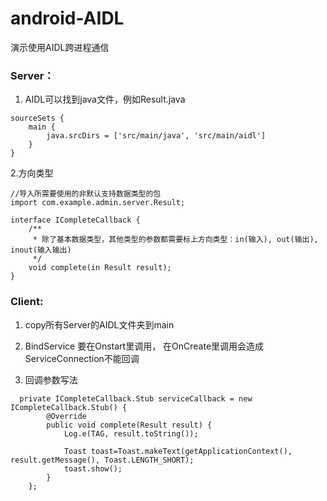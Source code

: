 # android-AIDL

演示使用AIDL跨进程通信

### Server：

1. AIDL可以找到java文件，例如Result.java

```
sourceSets {
    main {
        java.srcDirs = ['src/main/java', 'src/main/aidl']
    }
}
```

2.方向类型

```
//导入所需要使用的非默认支持数据类型的包
import com.example.admin.server.Result;

interface ICompleteCallback {
    /**
     * 除了基本数据类型，其他类型的参数都需要标上方向类型：in(输入), out(输出), inout(输入输出)
     */
    void complete(in Result result);
}
```

### Client:

1. copy所有Server的AIDL文件夹到main

2. BindService 要在Onstart里调用， 在OnCreate里调用会造成ServiceConnection不能回调

3. 回调参数写法

```
  private ICompleteCallback.Stub serviceCallback = new ICompleteCallback.Stub() {
        @Override
        public void complete(Result result) {
            Log.e(TAG, result.toString());

            Toast toast=Toast.makeText(getApplicationContext(), result.getMessage(), Toast.LENGTH_SHORT);
            toast.show();
        }
    };
```
